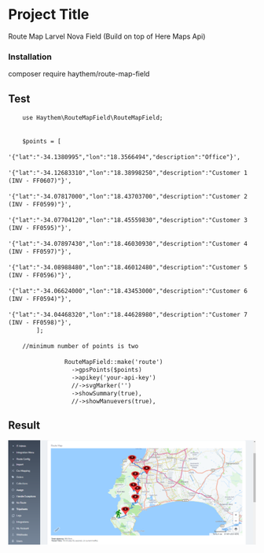 # Project Title

Route Map Larvel Nova Field (Build on top of Here Maps Api)

### Installation
 

composer require haythem/route-map-field


## Test
        use Haythem\RouteMapField\RouteMapField;


        $points = [
            '{"lat":"-34.1380995","lon":"18.3566494","description":"Office"}',
            '{"lat":"-34.12683310","lon":"18.38998250","description":"Customer 1 (INV - FF0607)"}',
            '{"lat":"-34.07817000","lon":"18.43703700","description":"Customer 2 (INV - FF0599)"}',
            '{"lat":"-34.07704120","lon":"18.45559830","description":"Customer 3 (INV - FF0595)"}',
            '{"lat":"-34.07897430","lon":"18.46030930","description":"Customer 4 (INV - FF0597)"}',
            '{"lat":"-34.08988480","lon":"18.46012480","description":"Customer 5 (INV - FF0596)"}',
            '{"lat":"-34.06624000","lon":"18.43453000","description":"Customer 6 (INV - FF0594)"}',
            '{"lat":"-34.04468320","lon":"18.44628980","description":"Customer 7 (INV - FF0598)"}',
            ];
            
        //minimum number of points is two

                    RouteMapField::make('route')
                      ->gpsPoints($points)
                      ->apikey('your-api-key')
                      //->svgMarker('')
                      ->showSummary(true),
                      //->showManuevers(true),


## Result

![](result.PNG)